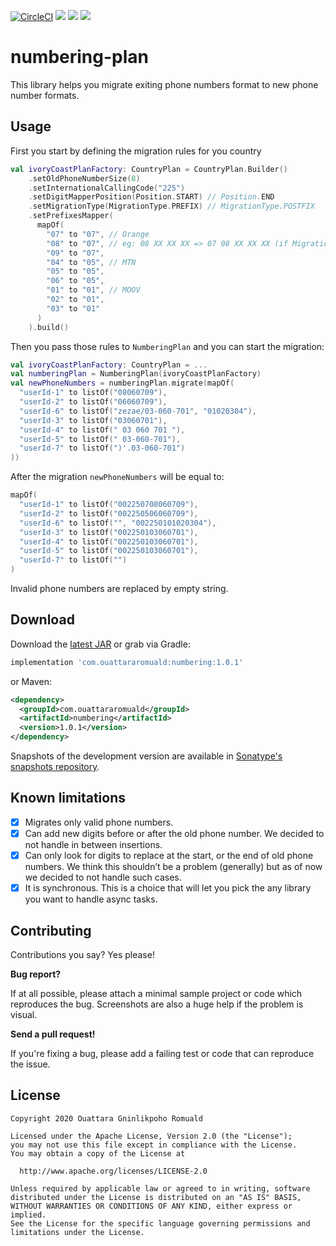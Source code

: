 [![CircleCI](https://circleci.com/gh/ouattararomuald/numbering-plan/tree/master.svg?style=shield)](https://circleci.com/gh/ouattararomuald/numbering-plan/tree/master)
[![](https://img.shields.io/badge/code--style-square-green.svg)](https://github.com/square/java-code-styles)
[![](https://img.shields.io/maven-central/v/com.ouattararomuald/numbering.svg)](https://search.maven.org/search?q=g:com.ouattararomuald%20a:numbering)
[![](https://img.shields.io/nexus/s/https/oss.sonatype.org/com.ouattararomuald/numbering.svg)](https://oss.sonatype.org/content/repositories/snapshots/)

# numbering-plan

This library helps you migrate exiting phone numbers format to new phone number formats.

## Usage

First you start by defining the migration rules for you country

```kotlin
val ivoryCoastPlanFactory: CountryPlan = CountryPlan.Builder()
    .setOldPhoneNumberSize(8)
    .setInternationalCallingCode("225")
    .setDigitMapperPosition(Position.START) // Position.END
    .setMigrationType(MigrationType.PREFIX) // MigrationType.POSTFIX
    .setPrefixesMapper(
      mapOf(
        "07" to "07", // Orange
        "08" to "07", // eg: 08 XX XX XX => 07 08 XX XX XX (if MigrationType.prefix is used) => 08 XX XX XX 07 (if MigrationType.postfix is used)
        "09" to "07",
        "04" to "05", // MTN
        "05" to "05",
        "06" to "05",
        "01" to "01", // MOOV
        "02" to "01",
        "03" to "01"
      )
    ).build()
```

Then you pass those rules to `NumberingPlan` and you can start the migration:

```kotlin
val ivoryCoastPlanFactory: CountryPlan = ...
val numberingPlan = NumberingPlan(ivoryCoastPlanFactory)
val newPhoneNumbers = numberingPlan.migrate(mapOf(
  "userId-1" to listOf("08060709"),
  "userId-2" to listOf("06060709"),
  "userId-6" to listOf("zezae/03-060-701", "01020304"),
  "userId-3" to listOf("03060701"),
  "userId-4" to listOf(" 03 060 701 "),
  "userId-5" to listOf(" 03-060-701"),
  "userId-7" to listOf(")'.03-060-701")
))
```

After the migration `newPhoneNumbers` will be equal to:

```kotlin
mapOf(
  "userId-1" to listOf("002250708060709"),
  "userId-2" to listOf("002250506060709"),
  "userId-6" to listOf("", "002250101020304"),
  "userId-3" to listOf("002250103060701"),
  "userId-4" to listOf("002250103060701"),
  "userId-5" to listOf("002250103060701"),
  "userId-7" to listOf("")
)
```

Invalid phone numbers are replaced by empty string.

## Download

Download the [latest JAR](https://search.maven.org/search?q=g:com.ouattararomuald%20AND%20a:numbering) or grab via Gradle:

```groovy
implementation 'com.ouattararomuald:numbering:1.0.1'
```

or Maven:

```xml
<dependency>
  <groupId>com.ouattararomuald</groupId>
  <artifactId>numbering</artifactId>
  <version>1.0.1</version>
</dependency>
```

Snapshots of the development version are available in [Sonatype's snapshots repository](https://oss.sonatype.org/content/repositories/snapshots/).

## Known limitations

- [x] Migrates only valid phone numbers.
- [x] Can add new digits before or after the old phone number. We decided to not handle in between insertions.
- [x] Can only look for digits to replace at the start, or the end of old phone numbers. We think this shouldn’t be a problem (generally) but as of now we decided to not handle such cases.
- [x] It is synchronous. This is a choice that will let you pick the any library you want to handle async tasks.

## Contributing

Contributions you say? Yes please!

**Bug report?**

If at all possible, please attach a minimal sample project or code which reproduces the bug.
Screenshots are also a huge help if the problem is visual.

**Send a pull request!**

If you're fixing a bug, please add a failing test or code that can reproduce the issue.

## License

```
Copyright 2020 Ouattara Gninlikpoho Romuald

Licensed under the Apache License, Version 2.0 (the "License");
you may not use this file except in compliance with the License.
You may obtain a copy of the License at

  http://www.apache.org/licenses/LICENSE-2.0

Unless required by applicable law or agreed to in writing, software
distributed under the License is distributed on an "AS IS" BASIS,
WITHOUT WARRANTIES OR CONDITIONS OF ANY KIND, either express or implied.
See the License for the specific language governing permissions and
limitations under the License.
```
